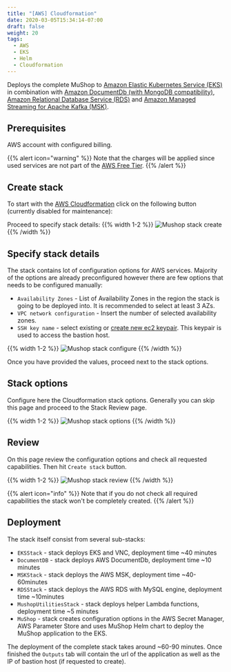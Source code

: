 ```yaml
---
title: "[AWS] Cloudformation"
date: 2020-03-05T15:34:14-07:00
draft: false
weight: 20
tags:
  - AWS
  - EKS
  - Helm
  - Cloudformation
---
```


Deploys the complete MuShop to [Amazon Elastic Kubernetes Service (EKS)](https://aws.amazon.com/eks/) in combination with [Amazon DocumentDb (with MongoDB compatibility)](https://aws.amazon.com/documentdb/), [Amazon Relational Database Service (RDS)](https://aws.amazon.com/rds/) and [Amazon Managed Streaming for Apache Kafka (MSK)](https://aws.amazon.com/msk/).

## Prerequisites

AWS account with configured billing. 

{{% alert icon="warning" %}}
Note that the charges will be applied since used services are not part of the [AWS Free Tier](https://aws.amazon.com/free/?all-free-tier.sort-by=item.additionalFields.SortRank&all-free-tier.sort-order=asc&awsf.Free%20Tier%20Types=*all&awsf.Free%20Tier%20Categories=*all). 
{{% /alert %}}

## Create stack
To start with the [AWS Cloudformation](https://aws.amazon.com/cloudformation/) click on the following button (currently disabled for maintenance):
</br>
<!-- [![Launch Stack](https://s3.amazonaws.com/cloudformation-examples/cloudformation-launch-stack.png)](https://console.aws.amazon.com/cloudformation/home?#/stacks/new?stackName=MicronautMuShop&templateURL=https://micronaut-mushop-aws.s3.us-west-2.amazonaws.com/3.1.0/mushop-entrypoint.yaml) -->

Proceed to specify stack details:
{{% width 1-2 %}}
![Mushop stack create](../images/aws/aws-stack-create.png)
{{% /width %}}

## Specify stack details

The stack contains lot of configuration options for AWS services. Majority of the options are already preconfigured however there are few options that needs to be configured manually:

- `Availability Zones` - List of Availability Zones in the region the stack is going to be deployed into. It is recommended to select at least 3 AZs.
- `VPC network configuration` - Insert the number of selected availability zones.
- `SSH key name` - select existing or [create new ec2 keypair](https://docs.aws.amazon.com/AWSEC2/latest/UserGuide/ec2-key-pairs.html#having-ec2-create-your-key-pair). This keypair is used to access the bastion host.

{{% width 1-2 %}}
![Mushop stack configure](../images/aws/aws-stack-mandatory.png)
{{% /width %}}

Once you have provided the values, proceed next to the stack options.

## Stack options

Configure here the Cloudformation stack options. Generally you can skip this page and proceed to the Stack Review page.

{{% width 1-2 %}}
![Mushop stack options](../images/aws/aws-stack-configure.png)
{{% /width %}}

## Review

On this page review the configuration options and check all requested capabilities. Then hit `Create stack` button.

{{% width 1-2 %}}
![Mushop stack review](../images/aws/aws-stack-review.png)
{{% /width %}}

{{% alert icon="info" %}}
Note that if you do not check all required capabilities the stack won't be completely created.
{{% /alert %}}

## Deployment

The stack itself consist from several sub-stacks:

- `EKSStack` - stack deploys EKS and VNC, deployment time ~40 minutes
- `DocumentDB` - stack deploys AWS DocumentDb, deployment time ~10 minutes
- `MSKStack` - stack deploys the AWS MSK, deployment time ~40-60minutes
- `RDSStack` - stack deploys the AWS RDS with MySQL engine, deployment time ~10minutes
- `MushopUtilitiesStack` - stack deploys helper Lambda functions, deployment time ~5 minutes
- `MuShop` - stack creates configuration options in the AWS Secret Manager, AWS Parameter Store and uses MuShop Helm chart to deploy the MuShop application to the EKS.

The deployment of the complete stack takes around ~60-90 minutes. Once finished the `Outputs` tab will contain the url of the application as well as the IP of bastion host (if requested to create).

